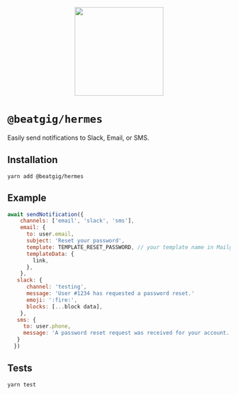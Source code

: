 <p align="center">
  <img width="200" height="200" src="https://i.imgur.com/BQ4A3bS.png">
</p>

# `@beatgig/hermes`

Easily send notifications to Slack, Email, or SMS.

## Installation

`yarn add @beatgig/hermes`

## Example

```javascript
await sendNotification({
    channels: ['email', 'slack', 'sms'],
    email: {
      to: user.email,
      subject: 'Reset your password',
      template: TEMPLATE_RESET_PASSWORD, // your template name in Mailgun
      templateData: {
        link,
      },
    },
   slack: {
      channel: 'testing',
      message: 'User #1234 has requested a password reset.'
      emoji: ':fire:',
      blocks: [...block data],
    },
   sms: {
     to: user.phone,
     message: 'A password reset request was received for your account.'
   }
  })
```

## Tests

```bash
yarn test
```
